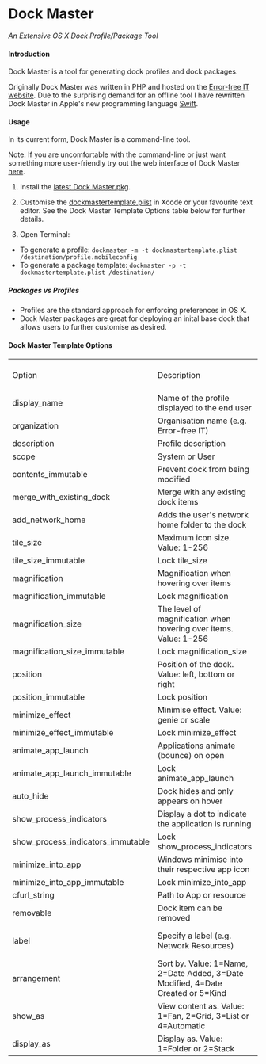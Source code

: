# Dock Master

_An Extensive OS X Dock Profile/Package Tool_

#### Introduction

Dock Master is a tool for generating dock profiles and dock packages.

Originally Dock Master was written in PHP and hosted on the [Error-free IT website](http://errorfreeit.com.au). Due to the surprising demand for an offline tool I have rewritten Dock Master in Apple's new programming language [Swift](https://github.com/apple/swift).

#### Usage

In its current form, Dock Master is a command-line tool.

Note: If you are uncomfortable with the command-line or just want something more user-friendly try out the web interface of Dock Master [here](http://errorfreeit.com.au/blog/2015/4/28/dock-master).

1. Install the [latest Dock Master.pkg](https://github.com/Error-freeIT/Dock-Master/releases/latest).

2. Customise the [dockmastertemplate.plist](https://github.com/Error-freeIT/Dock-Master/releases/download/v0.7/dockmastertemplate.plist) in Xcode or your favourite text editor. See the Dock Master Template Options table below for further details.

3. Open Terminal:

* To generate a profile: `dockmaster -m -t dockmastertemplate.plist /destination/profile.mobileconfig`
* To generate a package template: `dockmaster -p -t dockmastertemplate.plist /destination/`

##### Packages vs Profiles
* Profiles are the standard approach for enforcing preferences in OS X.
* Dock Master packages are great for deploying an inital base dock that allows users to further customise as desired. 

#### Dock Master Template Options

|                                   |                                                                                 |                    |                              | 
|-----------------------------------|---------------------------------------------------------------------------------|--------------------|------------------------------| 
| Option                            | Description                                                                     | Applies to Package | Default                      | 
| display_name                      | Name of the profile displayed to the end user                                   | TRUE               | Custom Dock                  | 
| organization                      | Organisation name (e.g. Error-free IT)                                          | FALSE              |                              | 
| description                       | Profile description                                                             | FALSE              |                              | 
| scope                             | System or User                                                                  | FALSE              | System                       | 
| contents_immutable                | Prevent dock from being modified                                                | TRUE           | FALSE                        | 
| merge_with_existing_dock          | Merge with any existing dock items                                              | TRUE               | FALSE                        | 
| add_network_home                  | Adds the user's network home folder to the dock                                 |                    | FALSE                        | 
| tile_size                         | Maximum icon size. Value: 1-256                                                 | TRUE               | 68                           | 
| tile_size_immutable               | Lock tile_size                                                                  | TRUE               | FALSE                        | 
| magnification                     | Magnification when hovering over items                                          | TRUE               | FALSE                        | 
| magnification_immutable           | Lock magnification                                                              | TRUE               | FALSE                        | 
| magnification_size                | The level of magnification when hovering over items. Value: 1-256               | TRUE               | 128                        | 
| magnification_size_immutable      | Lock magnification_size                                                         | TRUE               | FALSE                        | 
| position                          | Position of the dock. Value: left, bottom or right                              | TRUE               | bottom                       | 
| position_immutable                | Lock position                                                                   | TRUE               | FALSE                        | 
| minimize_effect                   | Minimise effect. Value: genie or scale                                          | TRUE               | genie                        | 
| minimize_effect_immutable         | Lock minimize_effect                                                            | TRUE                | FALSE                        | 
| animate_app_launch                | Applications animate (bounce) on open                                           |                    | TRUE                         | 
| animate_app_launch_immutable      | Lock animate_app_launch                                                         | TRUE               | FALSE                        | 
| auto_hide                         | Dock hides and only appears on hover                                            | TRUE               | FALSE                        | 
| show_process_indicators           | Display a dot to indicate the application is running                            | TRUE           | TRUE                         | 
| show_process_indicators_immutable | Lock show_process_indicators                                                    | TRUE              | FALSE                        | 
| minimize_into_app                 | Windows minimise into their respective app icon                                 | TRUE           | FALSE                        | 
| minimize_into_app_immutable       | Lock minimize_into_app                                                          | TRUE              | FALSE                        | 
| cfurl_string                      | Path to App or resource                                                         | TRUE               |                              | 
| removable                         | Dock item can be removed                                                        | TRUE               | FALSE                        | 
| label                             | Specify a label (e.g. Network Resources)                                        | TRUE               | Extracted from cfurl_string  | 
| arrangement                       | Sort by. Value: 1=Name, 2=Date Added, 3=Date Modified, 4=Date Created or 5=Kind | TRUE               | 1                            | 
| show_as                           | View content as. Value: 1=Fan, 2=Grid, 3=List or 4=Automatic                    | TRUE               | 4                            | 
| display_as                        | Display as. Value: 1=Folder or 2=Stack                                          | TRUE               | 2                            | 
